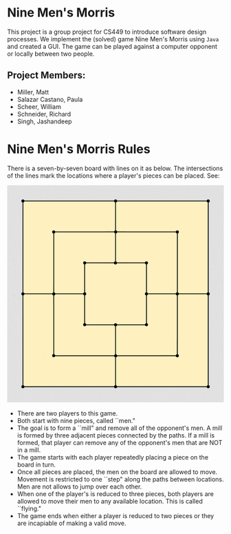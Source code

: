 # Nine Men's Morris
This project is a group project for CS449 to introduce software design processes. We implement the (solved) game Nine Men's Morris using ```Java``` and created a GUI. The game can be played against a computer opponent or locally between two people.

## Project Members:
- Miller, Matt
- Salazar Castano, Paula
- Scheer, William
- Schneider, Richard
- Singh, Jashandeep

# Nine Men's Morris Rules
There is a seven-by-seven board with lines on it as below. The intersections of the lines mark the locations where a player's pieces can be placed. See: 

![A Nine Men's Morris Board is a seven-by-seven grid with only a handful of valid locations. These are the three-by-three squares for each size with the square connected at the middles of the sides.](Img/BlankBoard.png)

- There are two players to this game.
- Both start with nine pieces, called ``men."
- The goal is to form a ``mill" and remove all of the opponent's men. A mill is formed by three adjacent pieces connected by the paths. If a mill is formed, that player can remove any of the opponent's men that are NOT in a mill.
- The game starts with each player repeatedly placing a piece on the board in turn.
- Once all pieces are placed, the men on the board are allowed to move. Movement is restricted to one ``step" along the paths between locations. Men are not allows to jump over each other.
- When one of the player's is reduced to three pieces, both players are allowed to move their men to any available location. This is called ``flying."
- The game ends when either a player is reduced to two pieces or they are incapiable of making a valid move.
